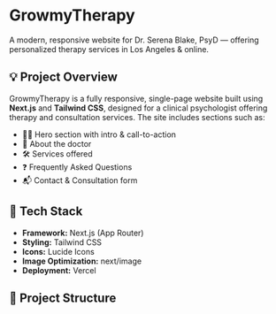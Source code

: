 # GrowmyTherapy

A modern, responsive website for Dr. Serena Blake, PsyD — offering personalized therapy services in Los Angeles & online.

## 💡 Project Overview

GrowmyTherapy is a fully responsive, single-page website built using **Next.js** and **Tailwind CSS**, designed for a clinical psychologist offering therapy and consultation services. The site includes sections such as:

- 👩‍⚕️ Hero section with intro & call-to-action
- 📖 About the doctor
- 🛠️ Services offered
- ❓ Frequently Asked Questions
- 📬 Contact & Consultation form

## 🔧 Tech Stack

- **Framework:** Next.js (App Router)
- **Styling:** Tailwind CSS
- **Icons:** Lucide Icons
- **Image Optimization:** next/image
- **Deployment:** Vercel

## 📁 Project Structure

